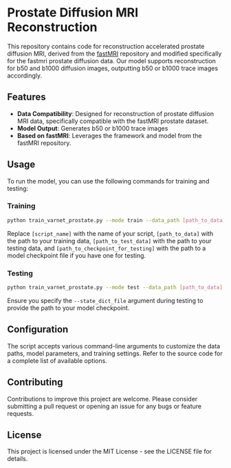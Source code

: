 # Prostate Diffusion MRI Reconstruction

This repository contains code for reconstruction accelerated prostate diffusion MRI, derived from the [fastMRI](https://github.com/facebookresearch/fastMRI) repository and modified specifically for the fastmri prostate diffusion data. Our model supports reconstruction for b50 and b1000 diffusion images, outputting b50 or b1000 trace images accordingly.

## Features

- **Data Compatibility**: Designed for reconstruction of prostate diffusion MRI data, specifically compatible with the fastMRI prostate dataset.
- **Model Output**: Generates b50 or b1000 trace images
- **Based on fastMRI**: Leverages the framework and model from the fastMRI repository.

## Usage

To run the model, you can use the following commands for training and testing:

### Training

```bash
python train_varnet_prostate.py --mode train --data_path [path_to_data] --bvalue b50 --test_path [path_to_test_data] --state_dict_file [path_to_checkpoint_for_testing] --batch_size 1 --num_workers 4
```

Replace `[script_name]` with the name of your script, `[path_to_data]` with the path to your training data, `[path_to_test_data]` with the path to your testing data, and `[path_to_checkpoint_for_testing]` with the path to a model checkpoint file if you have one for testing.

### Testing

```bash
python train_varnet_prostate.py --mode test --data_path [path_to_data] --bvalue b1000 --test_path [path_to_test_data] --state_dict_file [path_to_checkpoint] --batch_size 1 --num_workers 4
```

Ensure you specify the `--state_dict_file` argument during testing to provide the path to your model checkpoint.

## Configuration

The script accepts various command-line arguments to customize the data paths, model parameters, and training settings. Refer to the source code for a complete list of available options.

## Contributing

Contributions to improve this project are welcome. Please consider submitting a pull request or opening an issue for any bugs or feature requests.

## License

This project is licensed under the MIT License - see the LICENSE file for details.

